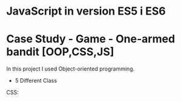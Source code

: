 # JavaScript in version ES5 i ES6 
# Case Study - Game - One-armed bandit [OOP,CSS,JS] 


In this project I used Object-oriented programming. 



- 5 Different Class 




CSS:





